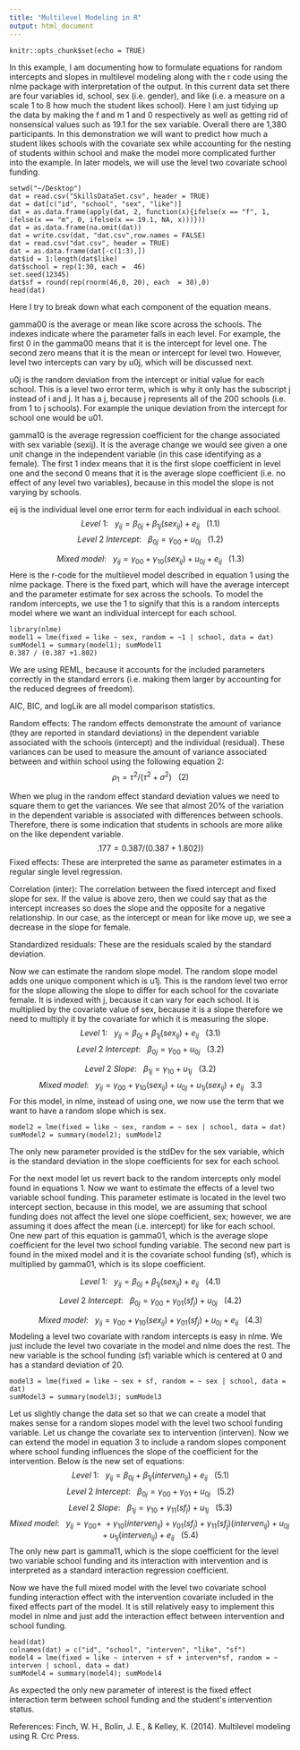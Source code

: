 ```yaml
---
title: "Multilevel Modeling in R"
output: html_document
---
```


```{r setup, include=FALSE}
knitr::opts_chunk$set(echo = TRUE)
```
In this example, I am documenting how to formulate equations for random intercepts and slopes in multilevel modeling along with the r code using the nlme package with interpretation of the output.  In this current data set there are four variables id, school, sex (i.e. gender), and like (i.e. a measure on a scale 1 to 8 how much the student likes school).  Here I am just tidying up the data by making the f and m 1 and 0 respectively as well as getting rid of nonsensical values such as 19.1 for the sex variable.  Overall there are 1,380 participants.  In this demonstration we will want to predict how much a student likes schools with the covariate sex while accounting for the nesting of students within school and make the model more complicated further into the example.  In later models, we will use the level two covariate school funding.
```{r}
setwd("~/Desktop")
dat = read.csv("SkillsDataSet.csv", header = TRUE)
dat = dat[c("id", "school", "sex", "like")]
dat = as.data.frame(apply(dat, 2, function(x){ifelse(x == "f", 1, ifelse(x == "m", 0, ifelse(x == 19.1, NA, x)))}))
dat = as.data.frame(na.omit(dat))
dat = write.csv(dat, "dat.csv",row.names = FALSE)
dat = read.csv("dat.csv", header = TRUE)
dat = as.data.frame(dat[-c(1:3),])
dat$id = 1:length(dat$like)
dat$school = rep(1:30, each =  46)
set.seed(12345)
dat$sf = round(rep(rnorm(46,0, 20), each  = 30),0)
head(dat)
```
Here I try to break down what each component of the equation means.

gamma00 is the average or mean like score across the schools.  The indexes indicate where the parameter falls in each level.  For example, the first 0 in the gamma00 means that it is the intercept for level one.  The second zero means that it is the mean or intercept for level two.  However, level two intercepts can vary by u0j, which will be discussed next. 

u0j is the random deviation from the intercept or initial value for each school.  This is a level two error term, which is why it only has the subscript j instead of i and j.  It has a j, because j represents all of the 200 schools (i.e. from 1 to j schools).  For example the unique deviation from the intercept for school one would be u01.  

gamma10 is the average regression coefficient for the change associated with sex variable (sexij).  It is the average change we would see given a one unit change in the independent variable (in this case identifying as a female).  The first 1 index means that it is the first slope coefficient in level one and the second 0 means that it is the average slope coefficient (i.e. no effect of any level two variables), because in this model the slope is not varying by schools. 

eij is the individual level one error term for each individual in each school. 
$$ Level~1:~~~{y_{ij} = \beta_{0j} + \beta_{1j}(sex_{ij}) + e_{ij}}~~~ (1.1)$$
$$ Level~2~Intercept:~~~{\beta_{0j} = \gamma_{00} + u_{0j}} ~~~ (1.2)$$

$$Mixed~model: ~~~{y_{ij} = \gamma_{00} + \gamma_{10}(sex_{ij}) + u_{0j} + e_{ij}} ~~~(1.3)$$
Here is the r-code for the multilevel model described in equation 1 using the nlme package.  There is the fixed part, which will have the average intercept and the parameter estimate for sex across the schools.  To model the random intercepts, we use the 1 to signify that this is a random intercepts model where we want an individual intercept for each school.   
```{r}
library(nlme)
model1 = lme(fixed = like ~ sex, random = ~1 | school, data = dat)
sumModel1 = summary(model1); sumModel1
0.387 / (0.387 +1.802)
```
We are using REML, because it accounts for the included parameters correctly in the standard errors (i.e. making them larger by accounting for the reduced degrees of freedom). 

AIC, BIC, and logLik are all model comparison statistics.

Random effects: The random effects demonstrate the amount of variance (they are reported in standard deviations) in the dependent variable associated with the schools (intercept) and the individual (residual).  These variances can be used to measure the amount of variance associated between and within school  using the following equation 2:
$${\rho_{1} = {\tau^2 / (\tau^2 +\sigma^2)} }~~~ (2)$$

When we plug in the random effect standard deviation values we need to square them to get the variances.  We see that almost 20% of the variation in the dependent variable is associated with differences between schools.  Therefore, there is some indication that students in schools are more alike on the like dependent variable.
$${ .177= {0.387 / (0.387 +1.802))} }$$
Fixed effects: These are interpreted the same as parameter estimates in a regular single level regression.

Correlation (inter): The correlation between the fixed intercept and fixed slope for sex.  If the value is above zero, then we could say that as the intercept increases so does the slope and the opposite for a negative relationship. In our case, as the intercept or mean for like move up, we see a decrease in the slope for female.

Standardized residuals: These are the residuals scaled by the standard deviation.

Now we can estimate the random slope model.   The random slope model adds one unique component which is u1j.  This is the random level two error for the slope allowing the slope to differ for each school for the covariate female.  It is indexed with j, because it can vary for each school.  It is multiplied by the covariate value of sex, because it is a slope therefore we need to multiply it by the covariate for which it is measuring the slope.
$$ Level~1:~~~{y_{ij} = \beta_{0j} + \beta_{1j}(sex_{ij}) + e_{ij}}~~~ (3.1)$$
$$ Level~2~Intercept:~~~{\beta_{0j} = \gamma_{00} + u_{0j}} ~~~ (3.2)$$

$$ Level~2~Slope:~~~{\beta_{1j} = \gamma_{10} + u_{1j}} ~~~ (3.2)$$
$$ Mixed~model:~~~{y_{ij} = \gamma_{00} + \gamma_{10}(sex_{ij}) +u_{0j} + u_{1j}(sex_{ij}) + e_{ij}}~~~ 3.3$$
For this model, in nlme, instead of using one, we now use the term that we want to have a random slope which is sex.
```{r}
model2 = lme(fixed = like ~ sex, random = ~ sex | school, data = dat)
sumModel2 = summary(model2); sumModel2
```
The only new parameter provided is the stdDev for the sex variable, which is the standard deviation in the slope coefficients for sex for each school. 

For the next model let us revert back to the random intercepts only model found in equations 1.  Now we want to estimate the effects of a level two variable school funding.  This parameter estimate is located in the level two intercept section, because in this model, we are assuming that school funding does not affect the level one slope coefficient, sex; however, we are assuming it does affect the mean (i.e. intercept) for like for each school.  One new part of this equation is  gamma01, which is the average slope coefficient for the level two school funding variable.  The second new part is found in the mixed model and it is the covariate school funding (sf), which is multiplied by gamma01, which is its slope coefficient. 
     

$$ Level~1:~~~{y_{ij} = \beta_{0j} + \beta_{1j}(sex_{ij}) + e_{ij}}~~~ (4.1)$$


$$ Level~2~Intercept:~~~{\beta_{0j} = \gamma_{00} + \gamma_{01}(sf_{j}) + u_{0j}} ~~~ (4.2)$$


$$Mixed~model: ~~~{y_{ij} = \gamma_{00} + \gamma_{10}(sex_{ij}) +\gamma_{01}(sf_{j}) + u_{0j} + e_{ij}} ~~~(4.3)$$
Modeling a level two covariate with random intercepts is easy in nlme.  We just include the level two covariate in the model and nlme does the rest.  The new variable is the school funding (sf) variable which is centered at 0 and has a standard deviation of 20.
```{r}
model3 = lme(fixed = like ~ sex + sf, random = ~ sex | school, data = dat)
sumModel3 = summary(model3); sumModel3
```

Let us slightly change the data set so that we can create a model that makes sense for a random slopes model with the level two school funding variable.  Let us change the covariate sex to intervention (interven).  Now we can extend the model in equation 3 to include a random slopes component where school funding influences the slope of the coefficient for the intervention.  Below is the new set of equations:
$$ Level~1:~~~{y_{ij} = \beta_{0j} + \beta_{1j}(interven_{ij}) + e_{ij}}~~~ (5.1)$$
$$ Level~2~Intercept:~~~{\beta_{0j} = \gamma_{00} + \gamma_{01} + u_{0j}} ~~~ (5.2)$$
$$ Level~2~Slope:~~~{\beta_{1j} = \gamma_{10} +\gamma_{11}(sf_{j}) + u_{1j}} ~~~ (5.3)$$
$$Mixed~model: ~~~{y_{ij} = \gamma_{00} + \ + \gamma_{10}(interven_{ij}) +\gamma_{01}(sf_{j}) + \gamma_{11}(sf_{j})(interven_{ij}) + u_{0j} +u_{1j}(interven_{ij}) + e_{ij}} ~~~(5.4)$$
The only new part is gamma11, which is the slope coefficient for the level two variable school funding and its interaction with intervention and is interpreted as a standard interaction regression coefficient. 

Now we have the full mixed model with the level two covariate school funding interaction effect with the intervention covariate included in the fixed effects part of the model.  It is still relatively easy to implement this model in nlme and just add the interaction effect between intervention and school funding.
```{r}
head(dat)
colnames(dat) = c("id", "school", "interven", "like", "sf")
model4 = lme(fixed = like ~ interven + sf + interven*sf, random = ~ interven | school, data = dat)
sumModel4 = summary(model4); sumModel4
```
As expected the only new parameter of interest is the fixed effect interaction term between school funding and the student's intervention status.

References:
Finch, W. H., Bolin, J. E., & Kelley, K. (2014). Multilevel modeling using R. Crc Press.

